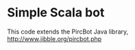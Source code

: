 # Simple Scala bot #

This code extends the PircBot Java library, http://www.jibble.org/pircbot.php
